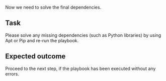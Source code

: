Now we need to solve the final dependencies.

## Task

Please solve any missing dependencies (such as Python libraries) by using Apt or Pip and re-run the playbook.

## Expected outcome

Proceed to the next step, if the playbook has been executed without any errors.
